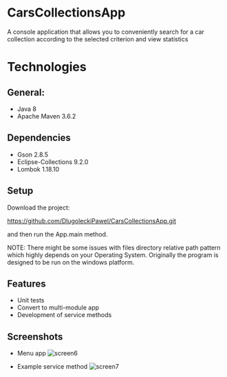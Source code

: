 # CarsCollectionsApp
A console application that allows you to conveniently search for a car collection according to the selected criterion and view statistics

# Technologies

## General:
* Java 8
* Apache Maven 3.6.2

## Dependencies
* Gson 2.8.5
* Eclipse-Collections 9.2.0
* Lombok 1.18.10

## Setup
Download the project:

https://github.com/DlugoleckiPawel/CarsCollectionsApp.git

and then run the App.main method.

NOTE: There might be some issues with files directory relative path pattern which highly depends on your Operating System. Originally the program is designed to be run on the windows platform.

## Features
* Unit tests 
* Convert to multi-module app
* Development of service methods

## Screenshots
* Menu app
![screen6](https://user-images.githubusercontent.com/66091883/83359398-4825dd00-a37a-11ea-8e9b-ddee20ebcd7e.png)

* Example service method
![screen7](https://user-images.githubusercontent.com/66091883/83359446-96d37700-a37a-11ea-8dc4-46576eb1beb4.png)

